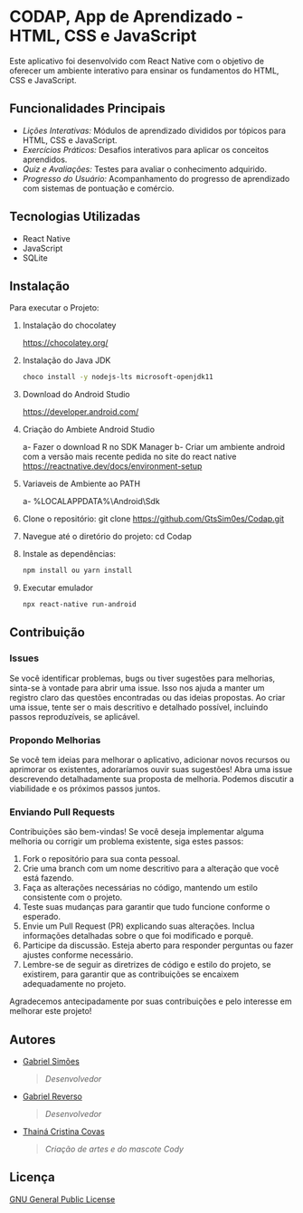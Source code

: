 # CODAP, App de Aprendizado - HTML, CSS e JavaScript

Este aplicativo foi desenvolvido com React Native com o objetivo de oferecer um ambiente interativo para ensinar os fundamentos do HTML, CSS e JavaScript.

## Funcionalidades Principais

- *Lições Interativas:* Módulos de aprendizado divididos por tópicos para HTML, CSS e JavaScript.
- *Exercícios Práticos:* Desafios interativos para aplicar os conceitos aprendidos.
- *Quiz e Avaliações:* Testes para avaliar o conhecimento adquirido.
- *Progresso do Usuário:* Acompanhamento do progresso de aprendizado com sistemas de pontuação e comércio.

## Tecnologias Utilizadas

- React Native
- JavaScript
- SQLite

## Instalação

Para executar o Projeto:

1. Instalação do chocolatey

    https://chocolatey.org/

2. Instalação do Java JDK
    ```bash
    choco install -y nodejs-lts microsoft-openjdk11
    ```

3. Download do Android Studio 

    https://developer.android.com/

4. Criação do Ambiete Android Studio

    a- Fazer o download R no SDK Manager
    b- Criar um ambiente android com a versão mais recente pedida no site do react native
    https://reactnative.dev/docs/environment-setup

5. Variaveis de Ambiente ao PATH

    a- %LOCALAPPDATA%\Android\Sdk

6. Clone o repositório: git clone https://github.com/GtsSim0es/Codap.git

7. Navegue até o diretório do projeto: cd Codap

8. Instale as dependências:
    ```bash
    npm install ou yarn install
    ```

9. Executar emulador
    ```bash
    npx react-native run-android
    ```

## Contribuição

### Issues
Se você identificar problemas, bugs ou tiver sugestões para melhorias, sinta-se à vontade para abrir uma issue. Isso nos ajuda a manter um registro claro das questões encontradas ou das ideias propostas. Ao criar uma issue, tente ser o mais descritivo e detalhado possível, incluindo passos reproduzíveis, se aplicável.

### Propondo Melhorias
Se você tem ideias para melhorar o aplicativo, adicionar novos recursos ou aprimorar os existentes, adoraríamos ouvir suas sugestões! Abra uma issue descrevendo detalhadamente sua proposta de melhoria. Podemos discutir a viabilidade e os próximos passos juntos.

### Enviando Pull Requests
Contribuições são bem-vindas! Se você deseja implementar alguma melhoria ou corrigir um problema existente, siga estes passos:

1. Fork o repositório para sua conta pessoal.
2. Crie uma branch com um nome descritivo para a alteração que você está fazendo.
3. Faça as alterações necessárias no código, mantendo um estilo consistente com o projeto.
4. Teste suas mudanças para garantir que tudo funcione conforme o esperado.
5. Envie um Pull Request (PR) explicando suas alterações. Inclua informações detalhadas sobre o que foi modificado e porquê.
6. Participe da discussão. Esteja aberto para responder perguntas ou fazer ajustes conforme necessário.
7. Lembre-se de seguir as diretrizes de código e estilo do projeto, se existirem, para garantir que as contribuições se encaixem adequadamente no projeto.

Agradecemos antecipadamente por suas contribuições e pelo interesse em melhorar este projeto!

## Autores

- [Gabriel Simões](https://gabrielsimoesdeveloper.com.br/)

  > _Desenvolvedor_

- [Gabriel Reverso](https://github.com/GabrielReverso)

  > _Desenvolvedor_

- [Thainá Cristina Covas](mailto:thainacristina.covas@gmail.com)

  > _Criação de artes e do mascote Cody_

## Licença

[GNU General Public License](https://choosealicense.com/licenses/gpl-3.0/)
